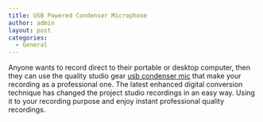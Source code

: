 ```yaml
---
title: USB Powered Condenser Microphone 
author: admin
layout: post
categories:
  - General
---
```

Anyone wants to record direct to their portable or desktop computer, then they can use the quality studio gear <a href="http://www.musiciansfriend.com/usb-microphones/mxl-990-usb-powered-condenser-microphone">usb condenser mic</a> that make your recording as a professional one. The latest enhanced digital conversion technique has changed the project studio recordings in an easy way. Using it to your recording purpose and enjoy instant professional quality recordings.
